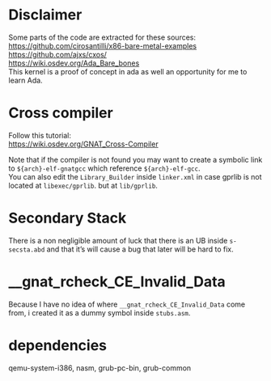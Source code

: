 # Disclaimer
Some parts of the code are extracted for these sources: <br />
https://github.com/cirosantilli/x86-bare-metal-examples <br />
https://github.com/ajxs/cxos/ <br />
https://wiki.osdev.org/Ada_Bare_bones <br />
This kernel is a proof of concept in ada as well an opportunity for me to learn Ada. <br />

# Cross compiler
Follow this tutorial: <br />
https://wiki.osdev.org/GNAT_Cross-Compiler <br />

Note that if the compiler is not found you may want to create a symbolic link to `${arch}-elf-gnatgcc` which reference `${arch}-elf-gcc`. <br />
You can also edit the `Library_Builder` inside `linker.xml` in case gprlib is not located at `libexec/gprlib`. but at `lib/gprlib`.

# Secondary Stack
There is a non negligible amount of luck that there is an UB inside `s-secsta.abd` and that it’s will cause a bug that later will be hard to fix. <br />

# __gnat_rcheck_CE_Invalid_Data
Because I have no idea of where `__gnat_rcheck_CE_Invalid_Data` come from, i created it as a dummy symbol inside `stubs.asm`.

# dependencies
qemu-system-i386, nasm, grub-pc-bin, grub-common